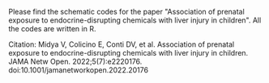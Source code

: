 Please find the schematic codes for the paper "Association of prenatal exposure to endocrine-disrupting chemicals with liver injury in children". All the codes are written in R. 

Citation:
Midya V, Colicino E, Conti DV, et al. Association of prenatal exposure to endocrine-disrupting chemicals with liver injury in children. JAMA Netw Open. 2022;5(7):e2220176. doi:10.1001/jamanetworkopen.2022.20176
